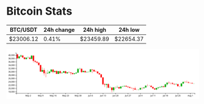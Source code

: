 # Bitcoin Stats

BTC/USDT|24h change|24h high|24h low|
|---|---|---|---|
|$23006.12|0.41%|$23459.89|$22654.37|

<img src="./chart.svg">
